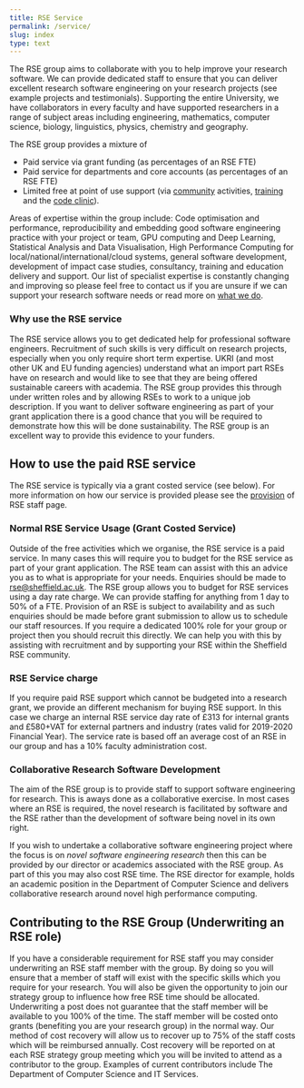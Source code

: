 ```yaml
---
title: RSE Service
permalink: /service/
slug: index
type: text
---
```


The RSE group aims to collaborate with you to help improve your research software. We can provide dedicated staff to ensure that you can deliver excellent research software engineering on your research projects (see example projects and testimonials). Supporting the entire University, we have collaborators in every faculty and have supported researchers in a range of subject areas including engineering, mathematics, computer science, biology, linguistics, physics, chemistry and geography. 

The RSE group provides a mixture of 

* Paid service via grant funding (as percentages of an RSE FTE)
* Paid service for departments and core accounts (as percentages of an RSE FTE)
* Limited free at point of use support (via [community](../community) activities, [training](../training) and the [code clinic](../support/code-clinic)). 

Areas of expertise within the group include: Code optimisation and performance, reproducibility and embedding good software engineering practice with your project or team, GPU computing and Deep Learning, Statistical Analysis and Data Visualisation, High Performance Computing for local/national/international/cloud systems, general software development, development of impact case studies, consultancy, training and education delivery and support. Our list of specialist expertise is constantly changing and improving so please feel free to contact us if you are unsure if we can support your research software needs or read more on [what we do](./activities).

   
### Why use the RSE service

The RSE service allows you to get dedicated help for professional software engineers. Recruitment of such skills is very difficult on research projects, especially when you only require short term expertise. UKRI (and most other UK and EU funding agencies) understand what an import part RSEs have on research and would like to see that they are being offered sustainable careers with academia. The RSE group provides this through under written roles and by allowing RSEs to work to a unique job description. If you want to deliver software engineering as part of your grant application there is a good chance that you will be required to demonstrate how this will be done sustainability. The RSE group is an excellent way to provide this evidence to your funders.

## How to use the paid RSE service

The RSE service is typically via a grant costed service (see below). For more information on how our service is provided please see the [provision](provision) of RSE staff page.

### Normal RSE Service Usage (Grant Costed Service)

Outside of the free activities which we organise, the RSE service is a paid service. In many cases this will require you to budget for the RSE service as part of your grant application. The RSE team can assist with this an advice you as to what is appropriate for your needs. Enquiries should be made to rse@sheffield.ac.uk. The RSE group allows you to budget for RSE services using a day rate charge. We can provide staffing for anything from 1 day to 50% of a FTE. Provision of an RSE is subject to availability and as such enquiries should be made before grant submission to allow us to schedule our staff resources. If you require a dedicated 100% role for your group or project then you should recruit this directly. We can help you with this by assisting with recruitment and by supporting your RSE within the Sheffield RSE community.

### RSE Service charge

If you require paid RSE support which cannot be budgeted into a research grant, we provide an different mechanism for buying RSE support. In this case we charge an internal RSE service day rate of £313 for internal grants and £580+VAT for external partners and industry (rates valid for 2019-2020 Financial Year). The service rate is based off an average cost of an RSE in our group and has a 10% faculty administration cost.

### Collaborative Research Software Development

The aim of the RSE group is to provide staff to support software engineering for research. This is aways done as a collaborative exercise. In most cases where an RSE is required, the novel research is facilitated by software and the RSE rather than the development of software being novel in its own right.
	
If you wish to undertake a collaborative software engineering project where the focus is on *novel software engineering research* then this can be provided by our director or academics associated with the RSE group. As part of this you may also cost RSE time. The RSE director for example, holds an academic position in the Department of Computer Science and delivers collaborative research around novel high performance computing.
    

## Contributing to the RSE Group (Underwriting an RSE role)

If you have a considerable requirement for RSE staff you may consider underwriting an RSE staff member with the group. By doing so you will ensure that a member of staff will exist with the specific skills which you require for your research. You will also be given the opportunity to join our strategy group to influence how free RSE time should be allocated. Underwriting a post does not guarantee that the staff member will be available to you 100% of the time. The staff member will be costed onto grants (benefiting you are your research group) in the normal way. Our method of cost recovery will allow us to recover up to 75% of the staff costs which will be reimbursed annually. Cost recovery will be reported on at each RSE strategy group meeting which you will be invited to attend as a contributor to the group. Examples of current contributors include The Department of Computer Science and IT Services.


